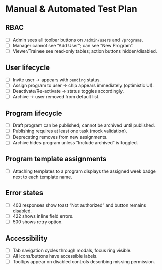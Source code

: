 # Manual & Automated Test Plan

## RBAC
- [ ] Admin sees all toolbar buttons on `/admin/users` and `/programs`.
- [ ] Manager cannot see “Add User”; can see “New Program”.
- [ ] Viewer/Trainee see read-only tables; action buttons hidden/disabled.

## User lifecycle
- [ ] Invite user -> appears with `pending` status.
- [ ] Assign program to user -> chip appears immediately (optimistic UI).
- [ ] Deactivate/Re-activate -> status toggles accordingly.
- [ ] Archive -> user removed from default list.

## Program lifecycle
- [ ] Draft program can be published; cannot be archived until published.
- [ ] Publishing requires at least one task (mock validation).
- [ ] Deprecating removes from new assignments.
- [ ] Archive hides program unless “Include archived” is toggled.

## Program template assignments
- [ ] Attaching templates to a program displays the assigned week badge next to each template name.

## Error states
- [ ] 403 responses show toast “Not authorized” and button remains disabled.
- [ ] 422 shows inline field errors.
- [ ] 500 shows retry option.

## Accessibility
- [ ] Tab navigation cycles through modals, focus ring visible.
- [ ] All icons/buttons have accessible labels.
- [ ] Tooltips appear on disabled controls describing missing permission.
